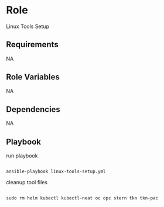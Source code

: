 Role
=========

Linux Tools Setup

Requirements
------------

NA

Role Variables
--------------

NA

Dependencies
------------

NA

Playbook
----------------

run playbook

```
 
ansible-playbook linux-tools-setup.yml

```

cleanup tool files

```

sudo rm helm kubectl kubectl-neat oc opc stern tkn tkn-pac

```
